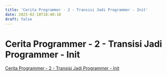 ```yaml
---
title: 'Cerita Programmer - 2 - Transisi Jadi Programmer - Init'
date: 2025-02-18T18:40:10
draft: false
---
```


# Cerita Programmer - 2 - Transisi Jadi Programmer - Init

[Cerita Programmer - 2 - Transisi Jadi Programmer - Init](https://www.youtube.com/watch?v=TX-Lhdl-mXk)

